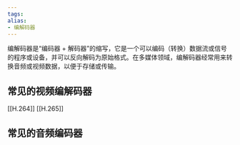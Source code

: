 ```yaml
---
tags: 
alias:
- 编解码器
---
```

编解码器是“编码器 + 解码器”的缩写，它是一个可以编码（转换）数据流或信号的程序或设备，并可以反向解码为原始格式。在多媒体领域，编解码器经常用来转换音频或视频数据，以便于存储或传输。
## 常见的视频编解码器
[[H.264]]
[[H.265]]
## 常见的音频编码器





